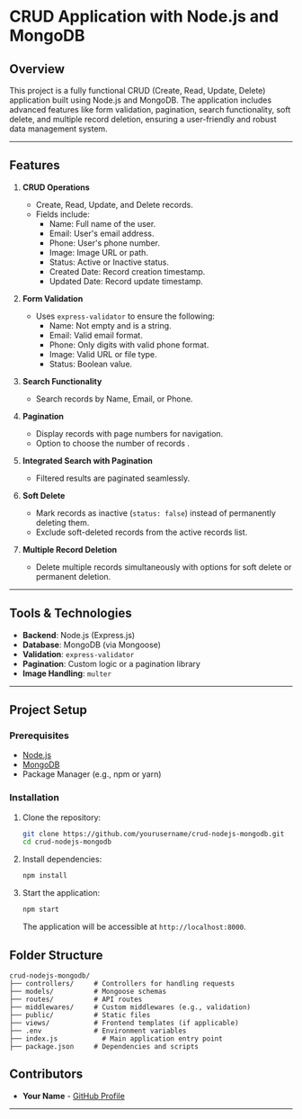 # CRUD Application with Node.js and MongoDB

## Overview
This project is a fully functional CRUD (Create, Read, Update, Delete) application built using Node.js and MongoDB. The application includes advanced features like form validation, pagination, search functionality, soft delete, and multiple record deletion, ensuring a user-friendly and robust data management system.

---

## Features
1. **CRUD Operations**
   - Create, Read, Update, and Delete records.
   - Fields include:
     - Name: Full name of the user.
     - Email: User's email address.
     - Phone: User's phone number.
     - Image: Image URL or path.
     - Status: Active or Inactive status.
     - Created Date: Record creation timestamp.
     - Updated Date: Record update timestamp.

2. **Form Validation**
   - Uses `express-validator` to ensure the following:
     - Name: Not empty and is a string.
     - Email: Valid email format.
     - Phone: Only digits with valid phone format.
     - Image: Valid URL or file type.
     - Status: Boolean value.

3. **Search Functionality**
   - Search records by Name, Email, or Phone.

4. **Pagination**
   - Display records with page numbers for navigation.
   - Option to choose the number of records .

5. **Integrated Search with Pagination**
   - Filtered results are paginated seamlessly.

6. **Soft Delete**
   - Mark records as inactive (`status: false`) instead of permanently deleting them.
   - Exclude soft-deleted records from the active records list.

7. **Multiple Record Deletion**
   - Delete multiple records simultaneously with options for soft delete or permanent deletion.

---

## Tools & Technologies
- **Backend**: Node.js (Express.js)
- **Database**: MongoDB (via Mongoose)
- **Validation**: `express-validator`
- **Pagination**: Custom logic or a pagination library
- **Image Handling**: `multer`

---

## Project Setup

### Prerequisites
- [Node.js](https://nodejs.org/)
- [MongoDB](https://www.mongodb.com/)
- Package Manager (e.g., npm or yarn)

### Installation
1. Clone the repository:
   ```bash
   git clone https://github.com/yourusername/crud-nodejs-mongodb.git
   cd crud-nodejs-mongodb
   ```

2. Install dependencies:
   ```bash
   npm install
   ```

4. Start the application:
   ```bash
   npm start
   ```

   The application will be accessible at `http://localhost:8000`.


## Folder Structure
```
crud-nodejs-mongodb/
├── controllers/     # Controllers for handling requests
├── models/          # Mongoose schemas
├── routes/          # API routes
├── middlewares/     # Custom middlewares (e.g., validation)
├── public/          # Static files
├── views/           # Frontend templates (if applicable)
├── .env             # Environment variables
├── index.js           # Main application entry point
├── package.json     # Dependencies and scripts
```


## Contributors
- **Your Name** - [GitHub Profile](https://github.com/Deeppatel-4032)

---

